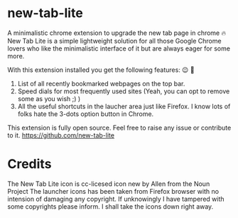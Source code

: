 # new-tab-lite
A minimalistic chrome extension to upgrade the new tab page in chrome :fire:
New Tab Lite is a simple lightweight solution for all those Google Chrome lovers who like the minimalistic interface of it but are always eager for some more.

With this extension installed you get the following features: :wink: :tada:
1. List of all recently bookmarked webpages on the top bar.
2. Speed dials for most frequently used sites (Yeah, you can opt to remove some as you wish ;) )
3. All the useful shortcuts in the laucher area just like Firefox. I know lots of folks hate the 3-dots option button in Chrome.

This extension is fully open source. Feel free to raise any issue or contribute to it.
https://github.com/new-tab-lite

# Credits
The New Tab Lite icon is cc-licesed icon new by Allen from the Noun Project
The launcher icons has been taken from Firefox browser with no intension of damaging any copyright. 
If unknowingly I have tampered with some copyrights please inform. I shall take the icons down right away.
